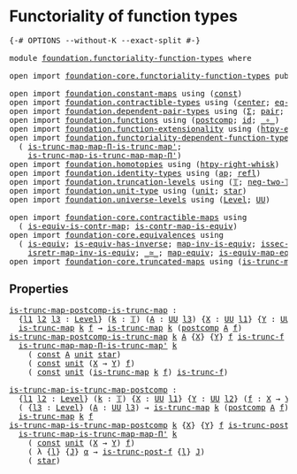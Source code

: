 # Functoriality of function types

<pre class="Agda"><a id="44" class="Symbol">{-#</a> <a id="48" class="Keyword">OPTIONS</a> <a id="56" class="Pragma">--without-K</a> <a id="68" class="Pragma">--exact-split</a> <a id="82" class="Symbol">#-}</a>

<a id="87" class="Keyword">module</a> <a id="94" href="foundation.functoriality-function-types.html" class="Module">foundation.functoriality-function-types</a> <a id="134" class="Keyword">where</a>

<a id="141" class="Keyword">open</a> <a id="146" class="Keyword">import</a> <a id="153" href="foundation-core.functoriality-function-types.html" class="Module">foundation-core.functoriality-function-types</a> <a id="198" class="Keyword">public</a>

<a id="206" class="Keyword">open</a> <a id="211" class="Keyword">import</a> <a id="218" href="foundation.constant-maps.html" class="Module">foundation.constant-maps</a> <a id="243" class="Keyword">using</a> <a id="249" class="Symbol">(</a><a id="250" href="foundation-core.constant-maps.html#216" class="Function">const</a><a id="255" class="Symbol">)</a>
<a id="257" class="Keyword">open</a> <a id="262" class="Keyword">import</a> <a id="269" href="foundation.contractible-types.html" class="Module">foundation.contractible-types</a> <a id="299" class="Keyword">using</a> <a id="305" class="Symbol">(</a><a id="306" href="foundation-core.contractible-types.html#1098" class="Function">center</a><a id="312" class="Symbol">;</a> <a id="314" href="foundation-core.contractible-types.html#1187" class="Function">eq-is-contr&#39;</a><a id="326" class="Symbol">)</a>
<a id="328" class="Keyword">open</a> <a id="333" class="Keyword">import</a> <a id="340" href="foundation.dependent-pair-types.html" class="Module">foundation.dependent-pair-types</a> <a id="372" class="Keyword">using</a> <a id="378" class="Symbol">(</a><a id="379" href="foundation-core.dependent-pair-types.html#515" class="Record">Σ</a><a id="380" class="Symbol">;</a> <a id="382" href="foundation-core.dependent-pair-types.html#588" class="InductiveConstructor">pair</a><a id="386" class="Symbol">;</a> <a id="388" href="foundation-core.dependent-pair-types.html#605" class="Field">pr1</a><a id="391" class="Symbol">;</a> <a id="393" href="foundation-core.dependent-pair-types.html#617" class="Field">pr2</a><a id="396" class="Symbol">)</a>
<a id="398" class="Keyword">open</a> <a id="403" class="Keyword">import</a> <a id="410" href="foundation.functions.html" class="Module">foundation.functions</a> <a id="431" class="Keyword">using</a> <a id="437" class="Symbol">(</a><a id="438" href="foundation-core.functions.html#1119" class="Function">postcomp</a><a id="446" class="Symbol">;</a> <a id="448" href="foundation-core.functions.html#322" class="Function">id</a><a id="450" class="Symbol">;</a> <a id="452" href="foundation-core.functions.html#420" class="Function Operator">_∘_</a><a id="455" class="Symbol">)</a>
<a id="457" class="Keyword">open</a> <a id="462" class="Keyword">import</a> <a id="469" href="foundation.function-extensionality.html" class="Module">foundation.function-extensionality</a> <a id="504" class="Keyword">using</a> <a id="510" class="Symbol">(</a><a id="511" href="foundation-core.function-extensionality.html#965" class="Function">htpy-eq</a><a id="518" class="Symbol">;</a> <a id="520" href="foundation-core.function-extensionality.html#1463" class="Function">eq-htpy</a><a id="527" class="Symbol">)</a>
<a id="529" class="Keyword">open</a> <a id="534" class="Keyword">import</a> <a id="541" href="foundation.functoriality-dependent-function-types.html" class="Module">foundation.functoriality-dependent-function-types</a> <a id="591" class="Keyword">using</a>
  <a id="599" class="Symbol">(</a> <a id="601" href="foundation.functoriality-dependent-function-types.html#5570" class="Function">is-trunc-map-map-Π-is-trunc-map&#39;</a><a id="633" class="Symbol">;</a>
    <a id="639" href="foundation.functoriality-dependent-function-types.html#5983" class="Function">is-trunc-map-is-trunc-map-map-Π&#39;</a><a id="671" class="Symbol">)</a>
<a id="673" class="Keyword">open</a> <a id="678" class="Keyword">import</a> <a id="685" href="foundation.homotopies.html" class="Module">foundation.homotopies</a> <a id="707" class="Keyword">using</a> <a id="713" class="Symbol">(</a><a id="714" href="foundation-core.homotopies.html#1901" class="Function">htpy-right-whisk</a><a id="730" class="Symbol">)</a>
<a id="732" class="Keyword">open</a> <a id="737" class="Keyword">import</a> <a id="744" href="foundation.identity-types.html" class="Module">foundation.identity-types</a> <a id="770" class="Keyword">using</a> <a id="776" class="Symbol">(</a><a id="777" href="foundation-core.identity-types.html#4003" class="Function">ap</a><a id="779" class="Symbol">;</a> <a id="781" href="foundation-core.identity-types.html#1820" class="InductiveConstructor">refl</a><a id="785" class="Symbol">)</a>
<a id="787" class="Keyword">open</a> <a id="792" class="Keyword">import</a> <a id="799" href="foundation.truncation-levels.html" class="Module">foundation.truncation-levels</a> <a id="828" class="Keyword">using</a> <a id="834" class="Symbol">(</a><a id="835" href="foundation-core.truncation-levels.html#395" class="Datatype">𝕋</a><a id="836" class="Symbol">;</a> <a id="838" href="foundation-core.truncation-levels.html#416" class="InductiveConstructor">neg-two-𝕋</a><a id="847" class="Symbol">)</a>
<a id="849" class="Keyword">open</a> <a id="854" class="Keyword">import</a> <a id="861" href="foundation.unit-type.html" class="Module">foundation.unit-type</a> <a id="882" class="Keyword">using</a> <a id="888" class="Symbol">(</a><a id="889" href="foundation.unit-type.html#1075" class="Datatype">unit</a><a id="893" class="Symbol">;</a> <a id="895" href="foundation.unit-type.html#1099" class="InductiveConstructor">star</a><a id="899" class="Symbol">)</a>
<a id="901" class="Keyword">open</a> <a id="906" class="Keyword">import</a> <a id="913" href="foundation.universe-levels.html" class="Module">foundation.universe-levels</a> <a id="940" class="Keyword">using</a> <a id="946" class="Symbol">(</a><a id="947" href="Agda.Primitive.html#597" class="Postulate">Level</a><a id="952" class="Symbol">;</a> <a id="954" href="foundation-core.universe-levels.html#235" class="Primitive">UU</a><a id="956" class="Symbol">)</a>

<a id="959" class="Keyword">open</a> <a id="964" class="Keyword">import</a> <a id="971" href="foundation-core.contractible-maps.html" class="Module">foundation-core.contractible-maps</a> <a id="1005" class="Keyword">using</a>
  <a id="1013" class="Symbol">(</a> <a id="1015" href="foundation-core.contractible-maps.html#2380" class="Function">is-equiv-is-contr-map</a><a id="1036" class="Symbol">;</a> <a id="1038" href="foundation-core.contractible-maps.html#3861" class="Function">is-contr-map-is-equiv</a><a id="1059" class="Symbol">)</a>
<a id="1061" class="Keyword">open</a> <a id="1066" class="Keyword">import</a> <a id="1073" href="foundation-core.equivalences.html" class="Module">foundation-core.equivalences</a> <a id="1102" class="Keyword">using</a>
  <a id="1110" class="Symbol">(</a> <a id="1112" href="foundation-core.equivalences.html#1556" class="Function">is-equiv</a><a id="1120" class="Symbol">;</a> <a id="1122" href="foundation-core.equivalences.html#3013" class="Function">is-equiv-has-inverse</a><a id="1142" class="Symbol">;</a> <a id="1144" href="foundation-core.equivalences.html#4187" class="Function">map-inv-is-equiv</a><a id="1160" class="Symbol">;</a> <a id="1162" href="foundation-core.equivalences.html#4265" class="Function">issec-map-inv-is-equiv</a><a id="1184" class="Symbol">;</a>
    <a id="1190" href="foundation-core.equivalences.html#4395" class="Function">isretr-map-inv-is-equiv</a><a id="1213" class="Symbol">;</a> <a id="1215" href="foundation-core.equivalences.html#1621" class="Function Operator">_≃_</a><a id="1218" class="Symbol">;</a> <a id="1220" href="foundation-core.equivalences.html#1821" class="Function">map-equiv</a><a id="1229" class="Symbol">;</a> <a id="1231" href="foundation-core.equivalences.html#1876" class="Function">is-equiv-map-equiv</a><a id="1249" class="Symbol">)</a>
<a id="1251" class="Keyword">open</a> <a id="1256" class="Keyword">import</a> <a id="1263" href="foundation-core.truncated-maps.html" class="Module">foundation-core.truncated-maps</a> <a id="1294" class="Keyword">using</a> <a id="1300" class="Symbol">(</a><a id="1301" href="foundation-core.truncated-maps.html#1887" class="Function">is-trunc-map</a><a id="1313" class="Symbol">)</a>
</pre>
## Properties

<pre class="Agda"><a id="is-trunc-map-postcomp-is-trunc-map"></a><a id="1343" href="foundation.functoriality-function-types.html#1343" class="Function">is-trunc-map-postcomp-is-trunc-map</a> <a id="1378" class="Symbol">:</a>
  <a id="1382" class="Symbol">{</a><a id="1383" href="foundation.functoriality-function-types.html#1383" class="Bound">l1</a> <a id="1386" href="foundation.functoriality-function-types.html#1386" class="Bound">l2</a> <a id="1389" href="foundation.functoriality-function-types.html#1389" class="Bound">l3</a> <a id="1392" class="Symbol">:</a> <a id="1394" href="Agda.Primitive.html#597" class="Postulate">Level</a><a id="1399" class="Symbol">}</a> <a id="1401" class="Symbol">(</a><a id="1402" href="foundation.functoriality-function-types.html#1402" class="Bound">k</a> <a id="1404" class="Symbol">:</a> <a id="1406" href="foundation-core.truncation-levels.html#395" class="Datatype">𝕋</a><a id="1407" class="Symbol">)</a> <a id="1409" class="Symbol">(</a><a id="1410" href="foundation.functoriality-function-types.html#1410" class="Bound">A</a> <a id="1412" class="Symbol">:</a> <a id="1414" href="foundation-core.universe-levels.html#235" class="Primitive">UU</a> <a id="1417" href="foundation.functoriality-function-types.html#1389" class="Bound">l3</a><a id="1419" class="Symbol">)</a> <a id="1421" class="Symbol">{</a><a id="1422" href="foundation.functoriality-function-types.html#1422" class="Bound">X</a> <a id="1424" class="Symbol">:</a> <a id="1426" href="foundation-core.universe-levels.html#235" class="Primitive">UU</a> <a id="1429" href="foundation.functoriality-function-types.html#1383" class="Bound">l1</a><a id="1431" class="Symbol">}</a> <a id="1433" class="Symbol">{</a><a id="1434" href="foundation.functoriality-function-types.html#1434" class="Bound">Y</a> <a id="1436" class="Symbol">:</a> <a id="1438" href="foundation-core.universe-levels.html#235" class="Primitive">UU</a> <a id="1441" href="foundation.functoriality-function-types.html#1386" class="Bound">l2</a><a id="1443" class="Symbol">}</a> <a id="1445" class="Symbol">(</a><a id="1446" href="foundation.functoriality-function-types.html#1446" class="Bound">f</a> <a id="1448" class="Symbol">:</a> <a id="1450" href="foundation.functoriality-function-types.html#1422" class="Bound">X</a> <a id="1452" class="Symbol">→</a> <a id="1454" href="foundation.functoriality-function-types.html#1434" class="Bound">Y</a><a id="1455" class="Symbol">)</a> <a id="1457" class="Symbol">→</a>
  <a id="1461" href="foundation-core.truncated-maps.html#1887" class="Function">is-trunc-map</a> <a id="1474" href="foundation.functoriality-function-types.html#1402" class="Bound">k</a> <a id="1476" href="foundation.functoriality-function-types.html#1446" class="Bound">f</a> <a id="1478" class="Symbol">→</a> <a id="1480" href="foundation-core.truncated-maps.html#1887" class="Function">is-trunc-map</a> <a id="1493" href="foundation.functoriality-function-types.html#1402" class="Bound">k</a> <a id="1495" class="Symbol">(</a><a id="1496" href="foundation-core.functions.html#1119" class="Function">postcomp</a> <a id="1505" href="foundation.functoriality-function-types.html#1410" class="Bound">A</a> <a id="1507" href="foundation.functoriality-function-types.html#1446" class="Bound">f</a><a id="1508" class="Symbol">)</a>
<a id="1510" href="foundation.functoriality-function-types.html#1343" class="Function">is-trunc-map-postcomp-is-trunc-map</a> <a id="1545" href="foundation.functoriality-function-types.html#1545" class="Bound">k</a> <a id="1547" href="foundation.functoriality-function-types.html#1547" class="Bound">A</a> <a id="1549" class="Symbol">{</a><a id="1550" href="foundation.functoriality-function-types.html#1550" class="Bound">X</a><a id="1551" class="Symbol">}</a> <a id="1553" class="Symbol">{</a><a id="1554" href="foundation.functoriality-function-types.html#1554" class="Bound">Y</a><a id="1555" class="Symbol">}</a> <a id="1557" href="foundation.functoriality-function-types.html#1557" class="Bound">f</a> <a id="1559" href="foundation.functoriality-function-types.html#1559" class="Bound">is-trunc-f</a> <a id="1570" class="Symbol">=</a>
  <a id="1574" href="foundation.functoriality-dependent-function-types.html#5570" class="Function">is-trunc-map-map-Π-is-trunc-map&#39;</a> <a id="1607" href="foundation.functoriality-function-types.html#1545" class="Bound">k</a>
    <a id="1613" class="Symbol">(</a> <a id="1615" href="foundation-core.constant-maps.html#216" class="Function">const</a> <a id="1621" href="foundation.functoriality-function-types.html#1547" class="Bound">A</a> <a id="1623" href="foundation.unit-type.html#1075" class="Datatype">unit</a> <a id="1628" href="foundation.unit-type.html#1099" class="InductiveConstructor">star</a><a id="1632" class="Symbol">)</a>
    <a id="1638" class="Symbol">(</a> <a id="1640" href="foundation-core.constant-maps.html#216" class="Function">const</a> <a id="1646" href="foundation.unit-type.html#1075" class="Datatype">unit</a> <a id="1651" class="Symbol">(</a><a id="1652" href="foundation.functoriality-function-types.html#1550" class="Bound">X</a> <a id="1654" class="Symbol">→</a> <a id="1656" href="foundation.functoriality-function-types.html#1554" class="Bound">Y</a><a id="1657" class="Symbol">)</a> <a id="1659" href="foundation.functoriality-function-types.html#1557" class="Bound">f</a><a id="1660" class="Symbol">)</a>
    <a id="1666" class="Symbol">(</a> <a id="1668" href="foundation-core.constant-maps.html#216" class="Function">const</a> <a id="1674" href="foundation.unit-type.html#1075" class="Datatype">unit</a> <a id="1679" class="Symbol">(</a><a id="1680" href="foundation-core.truncated-maps.html#1887" class="Function">is-trunc-map</a> <a id="1693" href="foundation.functoriality-function-types.html#1545" class="Bound">k</a> <a id="1695" href="foundation.functoriality-function-types.html#1557" class="Bound">f</a><a id="1696" class="Symbol">)</a> <a id="1698" href="foundation.functoriality-function-types.html#1559" class="Bound">is-trunc-f</a><a id="1708" class="Symbol">)</a>

<a id="is-trunc-map-is-trunc-map-postcomp"></a><a id="1711" href="foundation.functoriality-function-types.html#1711" class="Function">is-trunc-map-is-trunc-map-postcomp</a> <a id="1746" class="Symbol">:</a>
  <a id="1750" class="Symbol">{</a><a id="1751" href="foundation.functoriality-function-types.html#1751" class="Bound">l1</a> <a id="1754" href="foundation.functoriality-function-types.html#1754" class="Bound">l2</a> <a id="1757" class="Symbol">:</a> <a id="1759" href="Agda.Primitive.html#597" class="Postulate">Level</a><a id="1764" class="Symbol">}</a> <a id="1766" class="Symbol">(</a><a id="1767" href="foundation.functoriality-function-types.html#1767" class="Bound">k</a> <a id="1769" class="Symbol">:</a> <a id="1771" href="foundation-core.truncation-levels.html#395" class="Datatype">𝕋</a><a id="1772" class="Symbol">)</a> <a id="1774" class="Symbol">{</a><a id="1775" href="foundation.functoriality-function-types.html#1775" class="Bound">X</a> <a id="1777" class="Symbol">:</a> <a id="1779" href="foundation-core.universe-levels.html#235" class="Primitive">UU</a> <a id="1782" href="foundation.functoriality-function-types.html#1751" class="Bound">l1</a><a id="1784" class="Symbol">}</a> <a id="1786" class="Symbol">{</a><a id="1787" href="foundation.functoriality-function-types.html#1787" class="Bound">Y</a> <a id="1789" class="Symbol">:</a> <a id="1791" href="foundation-core.universe-levels.html#235" class="Primitive">UU</a> <a id="1794" href="foundation.functoriality-function-types.html#1754" class="Bound">l2</a><a id="1796" class="Symbol">}</a> <a id="1798" class="Symbol">(</a><a id="1799" href="foundation.functoriality-function-types.html#1799" class="Bound">f</a> <a id="1801" class="Symbol">:</a> <a id="1803" href="foundation.functoriality-function-types.html#1775" class="Bound">X</a> <a id="1805" class="Symbol">→</a> <a id="1807" href="foundation.functoriality-function-types.html#1787" class="Bound">Y</a><a id="1808" class="Symbol">)</a> <a id="1810" class="Symbol">→</a>
  <a id="1814" class="Symbol">(</a> <a id="1816" class="Symbol">{</a><a id="1817" href="foundation.functoriality-function-types.html#1817" class="Bound">l3</a> <a id="1820" class="Symbol">:</a> <a id="1822" href="Agda.Primitive.html#597" class="Postulate">Level</a><a id="1827" class="Symbol">}</a> <a id="1829" class="Symbol">(</a><a id="1830" href="foundation.functoriality-function-types.html#1830" class="Bound">A</a> <a id="1832" class="Symbol">:</a> <a id="1834" href="foundation-core.universe-levels.html#235" class="Primitive">UU</a> <a id="1837" href="foundation.functoriality-function-types.html#1817" class="Bound">l3</a><a id="1839" class="Symbol">)</a> <a id="1841" class="Symbol">→</a> <a id="1843" href="foundation-core.truncated-maps.html#1887" class="Function">is-trunc-map</a> <a id="1856" href="foundation.functoriality-function-types.html#1767" class="Bound">k</a> <a id="1858" class="Symbol">(</a><a id="1859" href="foundation-core.functions.html#1119" class="Function">postcomp</a> <a id="1868" href="foundation.functoriality-function-types.html#1830" class="Bound">A</a> <a id="1870" href="foundation.functoriality-function-types.html#1799" class="Bound">f</a><a id="1871" class="Symbol">))</a> <a id="1874" class="Symbol">→</a>
  <a id="1878" href="foundation-core.truncated-maps.html#1887" class="Function">is-trunc-map</a> <a id="1891" href="foundation.functoriality-function-types.html#1767" class="Bound">k</a> <a id="1893" href="foundation.functoriality-function-types.html#1799" class="Bound">f</a>
<a id="1895" href="foundation.functoriality-function-types.html#1711" class="Function">is-trunc-map-is-trunc-map-postcomp</a> <a id="1930" href="foundation.functoriality-function-types.html#1930" class="Bound">k</a> <a id="1932" class="Symbol">{</a><a id="1933" href="foundation.functoriality-function-types.html#1933" class="Bound">X</a><a id="1934" class="Symbol">}</a> <a id="1936" class="Symbol">{</a><a id="1937" href="foundation.functoriality-function-types.html#1937" class="Bound">Y</a><a id="1938" class="Symbol">}</a> <a id="1940" href="foundation.functoriality-function-types.html#1940" class="Bound">f</a> <a id="1942" href="foundation.functoriality-function-types.html#1942" class="Bound">is-trunc-post-f</a> <a id="1958" class="Symbol">=</a>
  <a id="1962" href="foundation.functoriality-dependent-function-types.html#5983" class="Function">is-trunc-map-is-trunc-map-map-Π&#39;</a> <a id="1995" href="foundation.functoriality-function-types.html#1930" class="Bound">k</a>
    <a id="2001" class="Symbol">(</a> <a id="2003" href="foundation-core.constant-maps.html#216" class="Function">const</a> <a id="2009" href="foundation.unit-type.html#1075" class="Datatype">unit</a> <a id="2014" class="Symbol">(</a><a id="2015" href="foundation.functoriality-function-types.html#1933" class="Bound">X</a> <a id="2017" class="Symbol">→</a> <a id="2019" href="foundation.functoriality-function-types.html#1937" class="Bound">Y</a><a id="2020" class="Symbol">)</a> <a id="2022" href="foundation.functoriality-function-types.html#1940" class="Bound">f</a><a id="2023" class="Symbol">)</a>
    <a id="2029" class="Symbol">(</a> <a id="2031" class="Symbol">λ</a> <a id="2033" class="Symbol">{</a><a id="2034" href="foundation.functoriality-function-types.html#2034" class="Bound">l</a><a id="2035" class="Symbol">}</a> <a id="2037" class="Symbol">{</a><a id="2038" href="foundation.functoriality-function-types.html#2038" class="Bound">J</a><a id="2039" class="Symbol">}</a> <a id="2041" href="foundation.functoriality-function-types.html#2041" class="Bound">α</a> <a id="2043" class="Symbol">→</a> <a id="2045" href="foundation.functoriality-function-types.html#1942" class="Bound">is-trunc-post-f</a> <a id="2061" class="Symbol">{</a><a id="2062" href="foundation.functoriality-function-types.html#2034" class="Bound">l</a><a id="2063" class="Symbol">}</a> <a id="2065" href="foundation.functoriality-function-types.html#2038" class="Bound">J</a><a id="2066" class="Symbol">)</a>
    <a id="2072" class="Symbol">(</a> <a id="2074" href="foundation.unit-type.html#1099" class="InductiveConstructor">star</a><a id="2078" class="Symbol">)</a>
</pre>